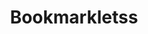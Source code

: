 ---
title: Bookmarkletss
menu:
    sidebar:
        name: Bookmarkletss
        identifier: bookmarklets
        parent: scripts
---